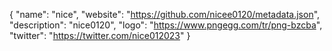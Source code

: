 {
  "name": "nice",
  "website": "https://github.com/nicee0120/metadata.json",
  "description": "nice0120",
  "logo": "https://www.pngegg.com/tr/png-bzcba",
  "twitter": "https://twitter.com/nice012023"
}
